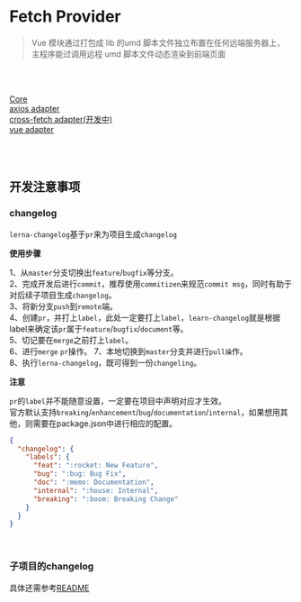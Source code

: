 # Fetch Provider

> Vue 模块通过打包成 lib 的umd 脚本文件独立布置在任何远端服务器上，
> 主程序能过调用远程 umd 脚本文件动态渲染到前端页面

<br>
<br>

[Core](./packages/core/README.md)  
[axios adapter](./packages/axios/README.md)  
[cross-fetch adapter(开发中)](./packages/corss-fetch/README.md)  
[vue adapter](./packages/vue/README.md)

<br>
<br>

## 开发注意事项

### changelog
`lerna-changelog`基于`pr`来为项目生成`changelog`  

<strong>使用步骤</strong>

1、从`master`分支切换出`feature`/`bugfix`等分支。  
2、完成开发后进行`commit`，推荐使用`commitizen`来规范`commit msg`，同时有助于对后续子项目生成`changelog`。  
3、将新分支`push`到`remote`端。  
4、创建`pr`，并打上`label`，此处一定要打上`label`，`learn-changelog`就是根据label来确定该`pr`属于`feature`/`bugfix`/`document`等。  
5、切记要在`merge`之前打上`label`。  
6、进行`merge` `pr`操作。
7、本地切换到`master`分支并进行`pull操`作。  
8、执行`lerna-changelog`，既可得到一份`changeling`。  

<strong>注意</strong>

`pr`的`label`并不能随意设置，一定要在项目中声明对应才生效。   
官方默认支持`breaking`/`enhancement`/`bug`/`documentation`/`internal`，如果想用其他，则需要在package.json中进行相应的配置。  
``` json
{
  "changelog": {
    "labels": {
      "feat": ":rocket: New Feature",
      "bug": ":bug: Bug Fix",
      "doc": ":memo: Documentation",
      "internal": ":house: Internal",
      "breaking": ":boom: Breaking Change"
    }
  }
}
```

<br>

### 子项目的changelog
具体还需参考[README](https://github.com/lerna/lerna/blob/514bc57a53/commands/version/README.md#--conventional-commits)
